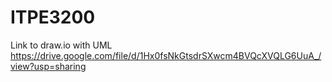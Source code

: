 # ITPE3200
Link to draw.io with UML
https://drive.google.com/file/d/1Hx0fsNkGtsdrSXwcm4BVQcXVQLG6UuA_/view?usp=sharing
